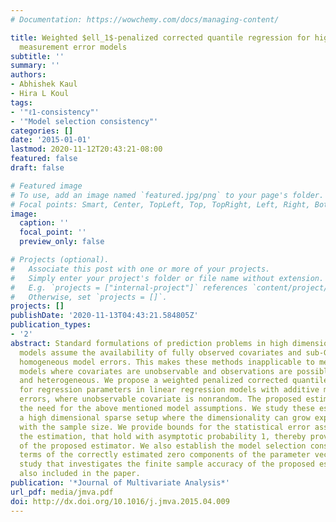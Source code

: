 ```yaml
---
# Documentation: https://wowchemy.com/docs/managing-content/

title: Weighted $ell_1$-penalized corrected quantile regression for high dimensional
  measurement error models
subtitle: ''
summary: ''
authors:
- Abhishek Kaul
- Hira L Koul
tags:
- '"ℓ1-consistency"'
- '"Model selection consistency"'
categories: []
date: '2015-01-01'
lastmod: 2020-11-12T20:43:21-08:00
featured: false
draft: false

# Featured image
# To use, add an image named `featured.jpg/png` to your page's folder.
# Focal points: Smart, Center, TopLeft, Top, TopRight, Left, Right, BottomLeft, Bottom, BottomRight.
image:
  caption: ''
  focal_point: ''
  preview_only: false

# Projects (optional).
#   Associate this post with one or more of your projects.
#   Simply enter your project's folder or file name without extension.
#   E.g. `projects = ["internal-project"]` references `content/project/deep-learning/index.md`.
#   Otherwise, set `projects = []`.
projects: []
publishDate: '2020-11-13T04:43:21.584805Z'
publication_types:
- '2'
abstract: Standard formulations of prediction problems in high dimension regression
  models assume the availability of fully observed covariates and sub-Gaussian and
  homogeneous model errors. This makes these methods inapplicable to measurement errors
  models where covariates are unobservable and observations are possibly non sub-Gaussian
  and heterogeneous. We propose a weighted penalized corrected quantile estimator
  for regression parameters in linear regression models with additive measurement
  errors, where unobservable covariate is nonrandom. The proposed estimators forgo
  the need for the above mentioned model assumptions. We study these estimators in
  a high dimensional sparse setup where the dimensionality can grow exponentially
  with the sample size. We provide bounds for the statistical error associated with
  the estimation, that hold with asymptotic probability 1, thereby providing the $ell_1$-consistency
  of the proposed estimator. We also establish the model selection consistency in
  terms of the correctly estimated zero components of the parameter vector. A simulation
  study that investigates the finite sample accuracy of the proposed estimator is
  also included in the paper.
publication: '*Journal of Multivariate Analysis*'
url_pdf: media/jmva.pdf
doi: http://dx.doi.org/10.1016/j.jmva.2015.04.009
---
```

